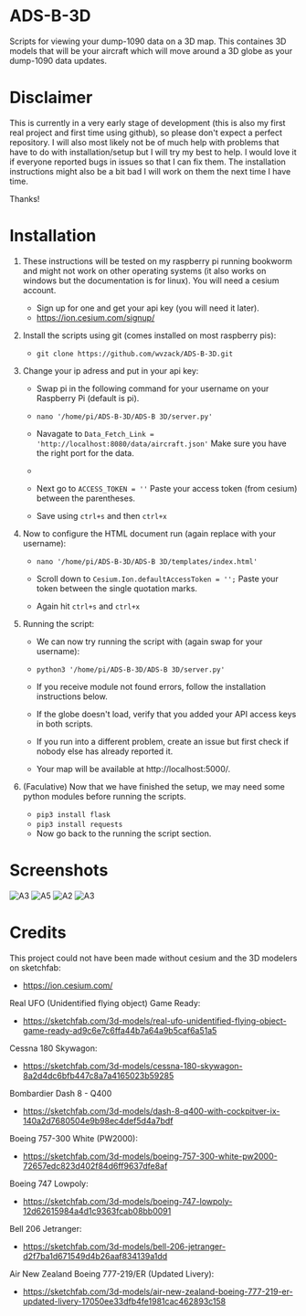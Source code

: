 # ADS-B-3D
Scripts for viewing your dump-1090 data on a 3D map. This containes 3D models that will be your aircraft which will move around a 3D globe as your 
dump-1090 data updates.

# Disclaimer
This is currently in a very early stage of development (this is also my first real project and first time using github), so please don't expect a perfect repository. I will also most likely not be of much help with problems that have to do with installation/setup but I will try my best to help. I would love it if everyone reported bugs in issues so that I can fix them. The installation instructions might also be a bit bad I will work on them the next time I have time.

Thanks!

# Installation
1. These instructions will be tested on my raspberry pi running bookworm and might not work on other operating systems (it also works on windows but the documentation is for linux). You will need a cesium account.  
    - Sign up for one and get your api key (you will need it later).
    - https://ion.cesium.com/signup/


2. Install the scripts using git (comes installed on most raspberry pis):

    -  `git clone https://github.com/wvzack/ADS-B-3D.git`

3. Change your ip adress and put in your api key:

    - Swap pi in the following command for your username on your Raspberry Pi (default is pi).
   
    - `nano '/home/pi/ADS-B-3D/ADS-B 3D/server.py'`

    - Navagate to `Data_Fetch_Link = 'http://localhost:8080/data/aircraft.json'` Make sure you have the right port for the data.
    - 
    - Next go to `ACCESS_TOKEN = ''` Paste your access token (from cesium) between the parentheses.

    - Save using `ctrl+s` and then `ctrl+x`

5.  Now to configure the HTML document run (again replace with your username):

    -  `nano '/home/pi/ADS-B-3D/ADS-B 3D/templates/index.html'`

    - Scroll down to `Cesium.Ion.defaultAccessToken = '';` Paste your token between the single quotation marks.

    - Again hit `ctrl+s` and `ctrl+x`

6. Running the script:
    - We can now try running the script with (again swap for your username):
   
    - `python3 '/home/pi/ADS-B-3D/ADS-B 3D/server.py'`

    - If you receive module not found errors, follow the installation instructions below. 
    - If the globe doesn't load, verify that you added your API access keys in both scripts. 
    - If you run into a different problem, create an issue but first check if nobody else has already reported it.
    - Your map will be available at http://localhost:5000/.
   
5. (Faculative) Now that we have finished the setup, we may need some python modules before running the scripts.
    - `pip3 install flask`
    - `pip3 install requests`
    - Now go back to the running the script section.

# Screenshots
![A3](https://i.ibb.co/20vZythg/2025-02-08-4.png)
![A5](https://i.ibb.co/xS2YvjCQ/2025-02-08-5.png)
![A2](https://i.ibb.co/gLHjkfM4/2025-02-08-6.png)
![A3](https://i.ibb.co/qYvyN1wn/2025-02-08-7.png)



# Credits
This project could not have been made without cesium and the 3D modelers on sketchfab:
- https://ion.cesium.com/

Real UFO (Unidentified flying object) Game Ready:

- https://sketchfab.com/3d-models/real-ufo-unidentified-flying-object-game-ready-ad9c6e7c6ffa44b7a64a9b5caf6a51a5

Cessna 180 Skywagon:

- https://sketchfab.com/3d-models/cessna-180-skywagon-8a2d4dc6bfb447c8a7a4165023b59285

Bombardier Dash 8 - Q400

- https://sketchfab.com/3d-models/dash-8-q400-with-cockpitver-ix-140a2d7680504e9b98ec4def5d4a7bdf

Boeing 757-300 White (PW2000):

- https://sketchfab.com/3d-models/boeing-757-300-white-pw2000-72657edc823d402f84d6ff9637dfe8af

Boeing 747 Lowpoly:

- https://sketchfab.com/3d-models/boeing-747-lowpoly-12d62615984a4d1c9363fcab08bb0091

Bell 206 Jetranger:

- https://sketchfab.com/3d-models/bell-206-jetranger-d2f7ba1d671549d4b26aaf834139a1dd

Air New Zealand Boeing 777-219/ER (Updated Livery):

- https://sketchfab.com/3d-models/air-new-zealand-boeing-777-219-er-updated-livery-17050ee33dfb4fe1981cac462893c158
